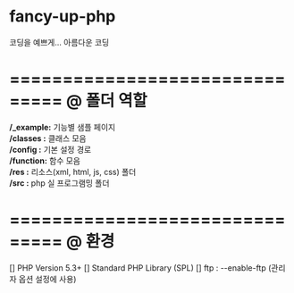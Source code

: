 fancy-up-php
============

코딩을 예쁘게...
아름다운 코딩

===============================
@ 폴더 역할
===============================
<b>/_example:</b> 기능별 샘플 페이지<br />
<b>/classes :</b> 클래스 모음<br />
<b>/config  :</b> 기본 설정 경로<br />
<b>/function:</b> 함수 모음<br />
<b>/res     :</b> 리소스(xml, html, js, css) 폴더<br />
<b>/src     :</b> php 실 프로그램밍 폴더<br />

===============================
@ 환경
===============================
[] PHP Version 5.3+
[] Standard PHP Library (SPL) 
[] ftp : --enable-ftp (관리자 옵션 설정에 사용) 
